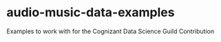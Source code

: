 # audio-music-data-examples
Examples to work with for the Cognizant Data Science Guild Contribution

